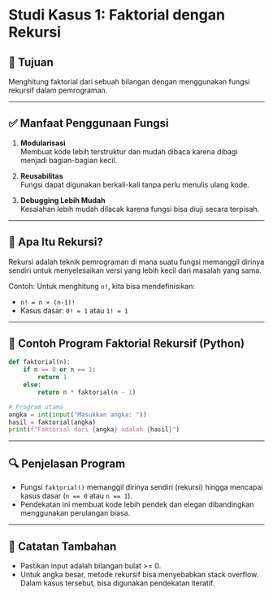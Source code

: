 # Studi Kasus 1: Faktorial dengan Rekursi

## 📌 Tujuan
Menghitung faktorial dari sebuah bilangan dengan menggunakan fungsi rekursif dalam pemrograman.

---

## ✅ Manfaat Penggunaan Fungsi

1. **Modularisasi**  
   Membuat kode lebih terstruktur dan mudah dibaca karena dibagi menjadi bagian-bagian kecil.

2. **Reusabilitas**  
   Fungsi dapat digunakan berkali-kali tanpa perlu menulis ulang kode.

3. **Debugging Lebih Mudah**  
   Kesalahan lebih mudah dilacak karena fungsi bisa diuji secara terpisah.

---

## 🔄 Apa Itu Rekursi?

Rekursi adalah teknik pemrograman di mana suatu fungsi memanggil dirinya sendiri untuk menyelesaikan versi yang lebih kecil dari masalah yang sama.

Contoh: Untuk menghitung `n!`, kita bisa mendefinisikan:
- `n! = n × (n-1)!`
- Kasus dasar: `0! = 1` atau `1! = 1`

---

## 🧮 Contoh Program Faktorial Rekursif (Python)

```python
def faktorial(n):
    if n == 0 or n == 1:
        return 1
    else:
        return n * faktorial(n - 1)

# Program utama
angka = int(input("Masukkan angka: "))
hasil = faktorial(angka)
print(f"Faktorial dari {angka} adalah {hasil}")
```

---

## 🔍 Penjelasan Program

- Fungsi `faktorial()` memanggil dirinya sendiri (rekursi) hingga mencapai kasus dasar (`n == 0` atau `n == 1`).
- Pendekatan ini membuat kode lebih pendek dan elegan dibandingkan menggunakan perulangan biasa.

---

## 📘 Catatan Tambahan

- Pastikan input adalah bilangan bulat >= 0.
- Untuk angka besar, metode rekursif bisa menyebabkan stack overflow. Dalam kasus tersebut, bisa digunakan pendekatan iteratif.
